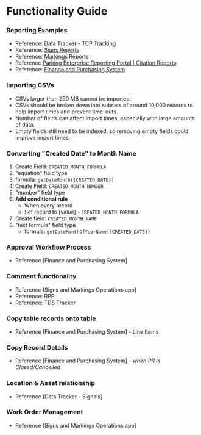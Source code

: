 # Functionality Guide

### **Reporting Examples**

* Reference: [Data Tracker - TCP Tracking](https://data.mobility.austin.gov/data-tracker/#home/tcp-tracking/tcp-reports/?view_1972_2_filters=%5B%7B%22field%22%3A%22field_2274%22%2C%22operator%22%3A%22is%20during%20the%20current%22%2C%22text%22%3A%22Current%20Week%22%2C%22type%22%3A%22week%22%7D%5D&view_1972_5_filters=%5B%7B%22field%22%3A%22field_2274%22%2C%22operator%22%3A%22is%20during%20the%20current%22%2C%22text%22%3A%22Current%20Week%22%2C%22value%22%3A%22%22%2C%22type%22%3A%22week%22%7D%5D&view_1972_6_filters=%5B%7B%22type%22%3A%22month%22%2C%22value%22%3A%22%22%2C%22text%22%3A%22Month%20to%20Date%22%2C%22operator%22%3A%22is%20during%20the%20current%22%2C%22field%22%3A%22field_2274%22%7D%5D&view_1972_7_filters=%5B%7B%22field%22%3A%22field_2274%22%2C%22operator%22%3A%22is%20during%20the%20current%22%2C%22text%22%3A%22This%20Year%22%2C%22type%22%3A%22year%22%7D%5D&view_1972_8_filters=%5B%7B%22field%22%3A%22field_2251%22%2C%22operator%22%3A%22is%20during%20the%20current%22%2C%22text%22%3A%22This%20Year%22%2C%22type%22%3A%22year%22%7D%5D&view_1972_9_filters=%5B%7B%22field%22%3A%22field_2251%22%2C%22operator%22%3A%22is%20during%20the%20current%22%2C%22text%22%3A%22Month%20to%20Date%22%2C%22type%22%3A%22month%22%7D%5D)
* Reference: [Signs Reports](https://atd.knack.com/signs-markings#work-order-signs/reports-signs/?view_3071_0_filters=%5B%7B%22value%22%3A%22%22%2C%22text%22%3A%22Current%20Week%22%2C%22operator%22%3A%22is%20during%20the%20current%22%2C%22field%22%3A%22field_3362%22%2C%22type%22%3A%22week%22%7D%5D)
* Reference: [Markings Reports](https://atd.knack.com/signs-markings#work-orders-markings/markings/work-order-reports-markings/?view_1945_0_filters=%5B%7B%22value%22%3A%22LONG%20LINE%22%2C%22text%22%3A%22Long%20Line%22%2C%22operator%22%3A%22is%22%2C%22field%22%3A%22field_2173%22%7D%5D)
* Reference [Parking Enterprise Reporting Portal \| Citation Reports](https://atd.knack.com/parking-enterprise#parking-citation-tracking/citation-reports/)
* Reference: [Finance and Purchasing System](https://atd.knack.com/finance-purchasing#reporting/?view_97_0_filters=%5B%7B%22field%22%3A%22field_27%22%2C%22operator%22%3A%22is%20during%20the%20current%22%2C%22text%22%3A%22Current%20Month%22%2C%22value%22%3A%22%22%2C%22type%22%3A%22month%22%7D%5D)

### **Importing CSVs**

* CSVs larger than 250 MB cannot be imported. 
* CSVs should be broken down into subsets of around 10,000 records to help import times and prevent time-outs. 
* Number of fields can affect import times, especially with large amounts of data. 
* Empty fields still need to be indexed, so removing empty fields could improve import times. 

### **Converting "Created Date" to Month Name**

1. Create Field: `CREATED_MONTH_FORMULA` 
2. "equation" field type
3. formula: `getDateMonth({CREATED_DATE})`
4. Create Field: `CREATED_MONTH_NUMBER`
5. "number" field type 
6. **Add conditional rule**
   * When every record
   * Set record to \[value\] - `CREATED_MONTH_FORMULA`
7. Create field: `CREATED_MONTH_NAME`
8. "text formula" field type
   * formula: `getDateMonthOfYearName({CREATED_DATE})`

### **Approval Workflow Process**

* Reference \[Finance and Purchasing System\]

### **Comment functionality**

* Reference \[Signs and Markings Operations app\]
* Reference: RPP
* Reference: TDS Tracker

### **Copy table records onto table**

* Reference \[Finance and Purchasing System\] - Line Items

### **Copy Record Details**

* Reference \[Finance and Purchasing System\] - _when PR is Closed/Cancelled_

### **Location & Asset relationship**

* Reference \[Data Tracker - Signals\]

### **Work Order Management**

* Reference \[Signs and Markings Operations app\]

